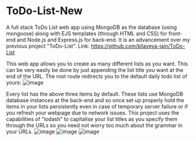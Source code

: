 # ToDo-List-New
A full stack ToDo List web app using MongoDB as the database (using mongoose) along with EJS templates (through HTML and CSS) for front-end and Node.js and Express.js for back-end.
It is an advancement over my previous project "ToDo-List". Link: https://github.com/kllaveya-jain/ToDo-List

This web app allows you to create as many different lists as you want. This can be very easily be done by just appending the list title you want at the end of the URL.
The root route redirects you to the default daily todo list of yours:
![image](https://user-images.githubusercontent.com/121666743/212161581-332b86ee-9f4a-41bc-8a00-3dea49c96226.png)

Every list has the above three items by default.
These lists use MongoDB database instances at the back-end and so once set up properly hold the items in your lists persistently even in case of temporary server failure or if you refresh your webpage due to network issues.
This project uses the capabilities of "lodash" to capitalise your list titles as you specify them through the URLs so you need not worry too much about the grammar in your URLs.
![image](https://user-images.githubusercontent.com/121666743/212162937-8f0c0fca-213b-4ab7-ab6f-70682db0089c.png)
![image](https://user-images.githubusercontent.com/121666743/212163215-0615f3d6-ec3c-4c54-a658-8fd2cef6a105.png)
![image](https://user-images.githubusercontent.com/121666743/212163273-8e822878-6d57-4203-84e4-cba4234d44b9.png)
